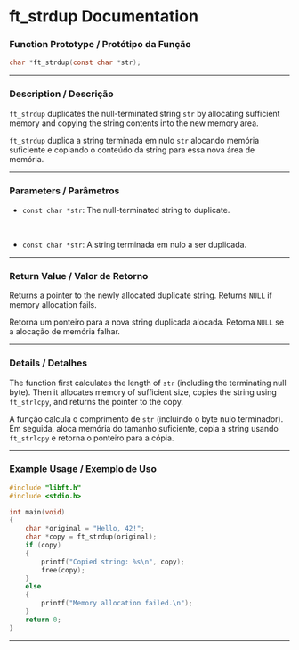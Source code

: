 # ft\_strdup Documentation

### Function Prototype / Protótipo da Função

```c
char *ft_strdup(const char *str);
```

---

### Description / Descrição

`ft_strdup` duplicates the null-terminated string `str` by allocating sufficient memory and copying the string contents into the new memory area.

`ft_strdup` duplica a string terminada em nulo `str` alocando memória suficiente e copiando o conteúdo da string para essa nova área de memória.

---

### Parameters / Parâmetros

* `const char *str`: The null-terminated string to duplicate.

 

* `const char *str`: A string terminada em nulo a ser duplicada.

---

### Return Value / Valor de Retorno

Returns a pointer to the newly allocated duplicate string.
Returns `NULL` if memory allocation fails.

Retorna um ponteiro para a nova string duplicada alocada.
Retorna `NULL` se a alocação de memória falhar.

---

### Details / Detalhes

The function first calculates the length of `str` (including the terminating null byte).
Then it allocates memory of sufficient size, copies the string using `ft_strlcpy`, and returns the pointer to the copy.

A função calcula o comprimento de `str` (incluindo o byte nulo terminador).
Em seguida, aloca memória do tamanho suficiente, copia a string usando `ft_strlcpy` e retorna o ponteiro para a cópia.

---

### Example Usage / Exemplo de Uso

```c
#include "libft.h"
#include <stdio.h>

int main(void)
{
    char *original = "Hello, 42!";
    char *copy = ft_strdup(original);
    if (copy)
    {
        printf("Copied string: %s\n", copy);
        free(copy);
    }
    else
    {
        printf("Memory allocation failed.\n");
    }
    return 0;
}
```

---
